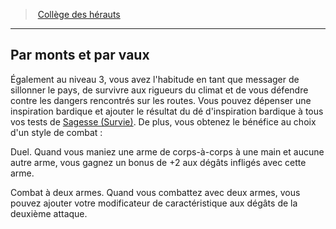 ﻿---
!Generic
Id: bard_heralds_hd.md#par-monts-et-par-vaux
ParentLink: bard_heralds_hd.md#collège-des-hérauts
Name: Par monts et par vaux
ParentName: Collège des hérauts
NameLevel: 2
Attributes: {}
---
> [Collège des hérauts](hd_bard_heralds.md)

---

## Par monts et par vaux

Également au niveau 3, vous avez l'habitude en tant que messager de sillonner le pays, de survivre aux rigueurs du climat et de vous défendre contre les dangers rencontrés sur les routes. Vous pouvez dépenser une inspiration bardique et ajouter le résultat du dé d'inspiration bardique à tous vos tests de [Sagesse (Survie)](hd_abilities_wisdom_survie.md). De plus, vous obtenez le bénéfice au choix d'un style de combat :

Duel. Quand vous maniez une arme de corps-à-corps à une main et aucune autre arme, vous gagnez un bonus de +2 aux dégâts infligés avec cette arme.

Combat à deux armes. Quand vous combattez avec deux armes, vous pouvez ajouter votre modificateur de caractéristique aux dégâts de la deuxième attaque.

